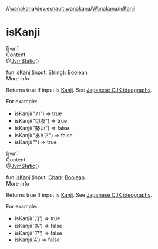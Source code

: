 //[wanakana](../../index.md)/[dev.esnault.wanakana](../index.md)/[Wanakana](index.md)/[isKanji](is-kanji.md)



# isKanji  
[jvm]  
Content  
@[JvmStatic](https://kotlinlang.org/api/latest/jvm/stdlib/kotlin.jvm/-jvm-static/index.html)()  
  
fun [isKanji](is-kanji.md)(input: [String](https://kotlinlang.org/api/latest/jvm/stdlib/kotlin/-string/index.html)): [Boolean](https://kotlinlang.org/api/latest/jvm/stdlib/kotlin/-boolean/index.html)  
More info  


Returns true if input is [Kanji](https://en.wikipedia.org/wiki/Kanji). See [Japanese CJK ideographs](https://en.wikipedia.org/wiki/CJK_Unified_Ideographs).



For example:

<ul><li>isKanji("刀") => true</li><li>isKanji("切腹") => true</li><li>isKanji("勢い") => false</li><li>isKanji("あAア") => false</li><li>isKanji("") => true</li></ul>  


[jvm]  
Content  
@[JvmStatic](https://kotlinlang.org/api/latest/jvm/stdlib/kotlin.jvm/-jvm-static/index.html)()  
  
fun [isKanji](is-kanji.md)(input: [Char](https://kotlinlang.org/api/latest/jvm/stdlib/kotlin/-char/index.html)): [Boolean](https://kotlinlang.org/api/latest/jvm/stdlib/kotlin/-boolean/index.html)  
More info  


Returns true if input is [Kanji](https://en.wikipedia.org/wiki/Kanji). See [Japanese CJK ideographs](https://en.wikipedia.org/wiki/CJK_Unified_Ideographs).



For example:

<ul><li>isKanji('刀') => true</li><li>isKanji('あ') => false</li><li>isKanji('ア') => false</li><li>isKanji('A') => false</li></ul>  




